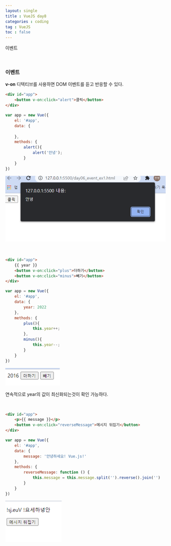 ```yaml
---
layout: single
title : VueJS day8
categories : coding
tag : VueJS
toc : false
---
```


이벤트

<br>

### 이벤트

**v-on** 디텍티브를 사용하면 DOM 이벤트를 듣고 반응할 수 있다.

```html
<div id="app">
    <button v-on:click="alert">클릭</button>
</div>
```

```js
var app = new Vue({
    el: '#app',
    data: {

    },
    methods: {
        alert(){
            alert('안녕');
        }
    }
})
```

![vue8_1](https://github.com/YUNCHANYEONG/YUNCHANYEONG.github.io/blob/master/assets/images/coding_img/Vue8_1.PNG?raw=true)

<br>

```html
<div id="app">
    {{ year }}
    <button v-on:click="plus">더하기</button>
    <button v-on:click="minus">빼기</button>
</div>
```

```js
var app = new Vue({
    el: '#app',
    data: {
        year: 2022
    },
    methods: {
        plus(){
            this.year++;
        },
        minus(){
            this.year--;
        }
    }
})
```

![vue8_2](https://github.com/YUNCHANYEONG/YUNCHANYEONG.github.io/blob/master/assets/images/coding_img/Vue8_2.PNG?raw=true)

연속적으로 year의 값이 최신화되는것이 확인 가능하다.

<br>

```html
<div id="app">
    <p>{{ message }}</p>
    <button v-on:click="reverseMessage">메시지 뒤집기</button>
</div>
```

```js
var app = new Vue({
    el: '#app',
    data: {
        message: '안녕하세요! Vue.js!'
    },
    methods: {
        reverseMessage: function () {
            this.message = this.message.split('').reverse().join('')
        }
    }
})
```

![vue8_3](https://github.com/YUNCHANYEONG/YUNCHANYEONG.github.io/blob/master/assets/images/coding_img/Vue8_3.PNG?raw=true)